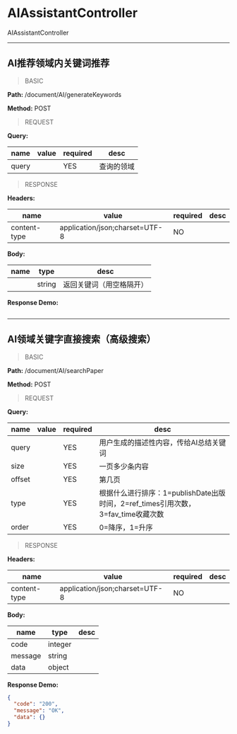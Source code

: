 # AIAssistantController

AIAssistantController


---
## AI推荐领域内关键词推荐

> BASIC

**Path:** /document/AI/generateKeywords

**Method:** POST

> REQUEST

**Query:**

| name | value | required | desc |
| ------------ | ------------ | ------------ | ------------ |
| query |  | YES | 查询的领域 |



> RESPONSE

**Headers:**

| name | value | required | desc |
| ------------ | ------------ | ------------ | ------------ |
| content-type | application/json;charset=UTF-8 | NO |  |

**Body:**

| name | type | desc |
| ------------ | ------------ | ------------ |
|  | string | 返回关键词（用空格隔开） |

**Response Demo:**

```json

```




---
## AI领域关键字直接搜索（高级搜索）

> BASIC

**Path:** /document/AI/searchPaper

**Method:** POST

> REQUEST

**Query:**

| name | value | required | desc |
| ------------ | ------------ | ------------ | ------------ |
| query |  | YES | 用户生成的描述性内容，传给AI总结关键词 |
| size |  | YES | 一页多少条内容 |
| offset |  | YES | 第几页 |
| type |  | YES | 根据什么进行排序：1=publishDate出版时间，2=ref_times引用次数，3=fav_time收藏次数 |
| order |  | YES | 0=降序，1=升序 |



> RESPONSE

**Headers:**

| name | value | required | desc |
| ------------ | ------------ | ------------ | ------------ |
| content-type | application/json;charset=UTF-8 | NO |  |

**Body:**

| name | type | desc |
| ------------ | ------------ | ------------ |
| code | integer |  |
| message | string |  |
| data | object |  |

**Response Demo:**

```json
{
  "code": "200",
  "message": "OK",
  "data": {}
}
```



